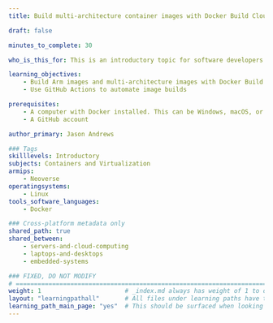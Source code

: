 ```yaml
---
title: Build multi-architecture container images with Docker Build Cloud

draft: false 

minutes_to_complete: 30

who_is_this_for: This is an introductory topic for software developers who want to learn how to use Docker Build Cloud.

learning_objectives:
    - Build Arm images and multi-architecture images with Docker Build Cloud
    - Use GitHub Actions to automate image builds

prerequisites:
    - A computer with Docker installed. This can be Windows, macOS, or Linux. Any architecture can be used. 
    - A GitHub account

author_primary: Jason Andrews

### Tags
skilllevels: Introductory
subjects: Containers and Virtualization
armips:
    - Neoverse
operatingsystems:
    - Linux
tools_software_languages:
    - Docker

### Cross-platform metadata only
shared_path: true
shared_between:
    - servers-and-cloud-computing
    - laptops-and-desktops
    - embedded-systems

### FIXED, DO NOT MODIFY
# ================================================================================
weight: 1                       # _index.md always has weight of 1 to order correctly
layout: "learningpathall"       # All files under learning paths have this same wrapper
learning_path_main_page: "yes"  # This should be surfaced when looking for related content. Only set for _index.md of learning path content.
---
```

